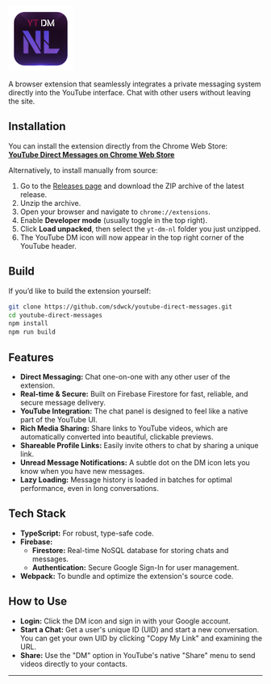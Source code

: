 ![YouTube DM Icon](./icons/icon128.png)

A browser extension that seamlessly integrates a private messaging system directly into the YouTube interface. Chat with other users without leaving the site.

## Installation

You can install the extension directly from the Chrome Web Store:  
[**YouTube Direct Messages on Chrome Web Store**](https://chromewebstore.google.com/detail/youtube-direct-messages/dbkdcdmeokoneaoibbgclfafjikffibm)

Alternatively, to install manually from source:

1. Go to the [Releases page](https://github.com/sdwck/yt-dm-nl/releases/latest) and download the ZIP archive of the latest release.  
2. Unzip the archive.  
3. Open your browser and navigate to `chrome://extensions`.
4. Enable **Developer mode** (usually toggle in the top right).
5. Click **Load unpacked**, then select the `yt-dm-nl` folder you just unzipped.  
6. The YouTube DM icon will now appear in the top right corner of the YouTube header.

## Build

If you’d like to build the extension yourself:

```bash
git clone https://github.com/sdwck/youtube-direct-messages.git
cd youtube-direct-messages
npm install
npm run build
```

## Features

- **Direct Messaging:** Chat one-on-one with any other user of the extension.
- **Real-time & Secure:** Built on Firebase Firestore for fast, reliable, and secure message delivery.
- **YouTube Integration:** The chat panel is designed to feel like a native part of the YouTube UI.
- **Rich Media Sharing:** Share links to YouTube videos, which are automatically converted into beautiful, clickable previews.
- **Shareable Profile Links:** Easily invite others to chat by sharing a unique link.
- **Unread Message Notifications:** A subtle dot on the DM icon lets you know when you have new messages.
- **Lazy Loading:** Message history is loaded in batches for optimal performance, even in long conversations.

## Tech Stack

- **TypeScript:** For robust, type-safe code.
- **Firebase:**
    - **Firestore:** Real-time NoSQL database for storing chats and messages.
    - **Authentication:** Secure Google Sign-In for user management.
- **Webpack:** To bundle and optimize the extension's source code.

## How to Use

- **Login:** Click the DM icon and sign in with your Google account.
- **Start a Chat:** Get a user's unique ID (UID) and start a new conversation. You can get your own UID by clicking "Copy My Link" and examining the URL.
- **Share:** Use the "DM" option in YouTube's native "Share" menu to send videos directly to your contacts.

---
